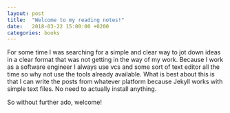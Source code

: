 ```yaml
---
layout: post
title:  "Welcome to my reading notes!"
date:   2018-03-22 15:00:00 +0200
categories: books
---
```


For some time I was searching for a simple and clear way to jot down ideas in a clear format that was not getting in the way of my work.
Because I work as a software engineer I always use vcs and some sort of text editor all the time so why not use the tools already available.
What is best about this is that I can write the posts from whatever platform because Jekyll works with simple text files. No need to actually
install anything. 

So without further ado, welcome!